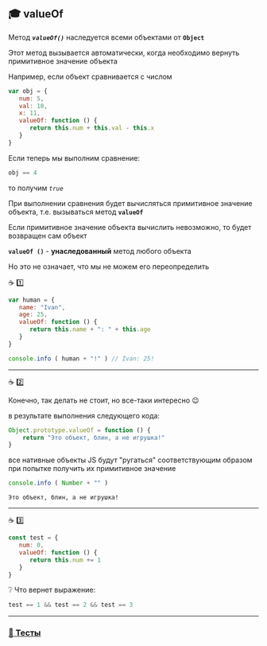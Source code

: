 ## :mortar_board: valueOf

Метод  **_`valueOf()`_**  наследуется всеми объектами от **`Object`**

Этот метод вызывается автоматически, когда необходимо вернуть примитивное значение объекта

Например, если объект сравнивается с числом
```javascript
var obj = {
   num: 5,
   val: 10,
   x: 11,
   valueOf: function () {
      return this.num + this.val - this.x
   }
}
```
Если теперь мы выполним сравнение:
```javascript
obj == 4
```
то получим  *`true`*

При выполнении сравнения будет вычисляться примитивное значение объекта, т.е. вызываться метод **`valueOf`**

Если примитивное значение объекта вычислить невозможно, то будет возвращен сам объект

**`valueOf ()`** - **__унаследованный__** метод любого объекта

Но это не означает, что мы не можем его переопределить

:coffee: :one:

```javascript
var human = {
   name: "Ivan",
   age: 25,
   valueOf: function () {
      return this.name + ": " + this.age
   }
}

console.info ( human + "!" ) // Ivan: 25!
```
***

:coffee: :two:

Конечно, так делать не стоит, но все-таки интересно :wink:

в результате выполнения следующего кода:
```javascript
Object.prototype.valueOf = function () {
    return "Это объект, блин, а не игрушка!"
}
```
все нативные объекты JS будут "ругаться" соответствующим образом при попытке получить их примитивное значение
```javascript
console.info ( Number + "" )
```
```console
Это объект, блин, а не игрушка!
```
***

:coffee: :three:

```javascript
const test = {
   num: 0,
   valueOf: function () {
      return this.num += 1
   }
}
```
:grey_question: Что вернет выражение: 
```javascript
test == 1 && test == 2 && test == 3
```
***
### [:briefcase: Тесты](https://garevna.github.io/js-quiz/#valueOf)